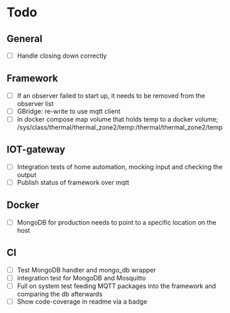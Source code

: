 # Todo

## General
-  [ ] Handle closing down correctly

## Framework
-  [ ] If an observer failed to start up, it needs to be removed from the observer list
-  [ ] GBridge: re-write to use mqtt client
-  [ ] In docker compose map volume that holds temp to a docker volume; /sys/class/thermal/thermal_zone2/temp:/thermal/thermal_zone2/temp

## IOT-gateway
-  [ ] Integration tests of home automation, mocking input and checking the output 
-  [ ] Publish status of framework over mqtt 

## Docker
-  [ ] MongoDB for production needs to point to a specific location on the host

## CI
-  [ ] Test MongoDB handler and mongo_db wrapper
-  [ ] integration test for MongoDB and Mosquitto
-  [ ] Full on system test feeding MQTT packages into the framework and comparing the db afterwards
-  [ ] Show code-coverage in readme via a badge
